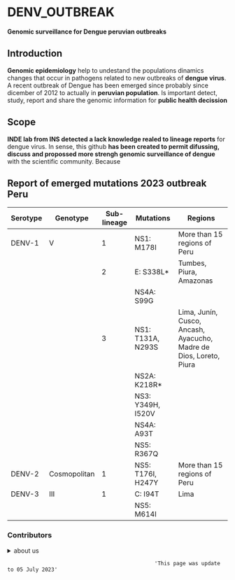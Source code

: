 # DENV_OUTBREAK   
**Genomic surveillance for Dengue peruvian outbreaks**

## Introduction  
**Genomic epidemiology** help to undestand the populations dinamics changes that occur in pathogens related to new outbreaks of **dengue virus**. 
A recent outbreak of Dengue has been emerged since probably since dicember of 2012 to actually in **peruvian population**. 
Is important detect, study, report and share the genomic information for **public health decission**    

## Scope
**INDE lab from INS detected a lack knowledge realed to lineage reports** for dengue virus. In sense, 
this github **has been created to permit difussing, discuss and propossed more strengh genomic surveillance of dengue** with the scientific community. Because 

## Report of emerged mutations 2023 outbreak Peru 

|Serotype|Genotype|Sub-lineage|Mutations|Regions|
|----|----|----|----|----|
|DENV-1|V|1|NS1: M178I|More than 15 regions of Peru|
|||2|E: S338L*|Tumbes, Piura, Amazonas|
||||NS4A: S99G||
|||3|NS1: T131A, N293S|Lima, Junín, Cusco, Ancash, Ayacucho, Madre de Dios, Loreto, Piura|
||||NS2A: K218R*||
||||NS3: Y349H, I520V||
||||NS4A: A93T||
||||NS5: R367Q||
|DENV-2|Cosmopolitan|1|NS5: T176I, H247Y|More than 15 regions of Peru|
|DENV-3|III|1|C: I94T|Lima|
||||NS5: M614I||

### Contributors

<details><summary> about us </summary>
<p>
  
- Orson Mestanza 🆔 [Orcid](https://orcid.org/0000-0001-7268-0496) :octocat: [git](https://github.com/OrsonMM)
  
- Victor Jimenez 🆔 [Orcid](https://orcid.org/0000-0001-6547-6999) :octocat: [git](https://github.com/Vjimenez-vasquez)
  
- add more
  
</p>
</details>















                                                   'This page was update to 05 July 2023'
